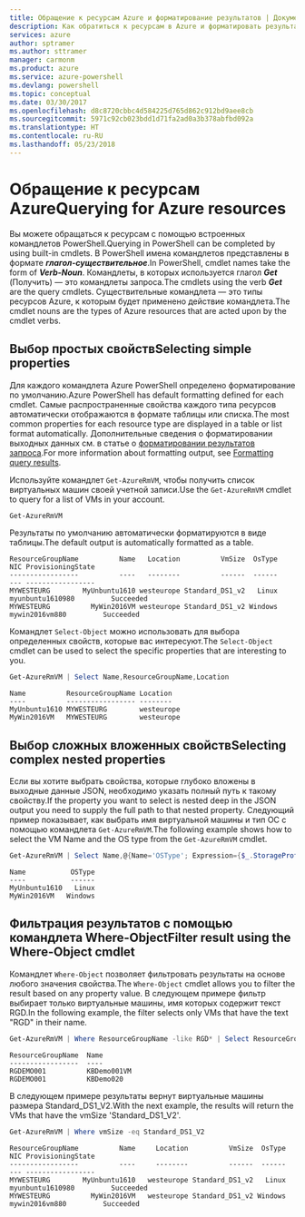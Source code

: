 ```yaml
---
title: Обращение к ресурсам Azure и форматирование результатов | Документация Майкрософт
description: Как обратиться к ресурсам в Azure и форматировать результаты запроса.
services: azure
author: sptramer
ms.author: sttramer
manager: carmonm
ms.product: azure
ms.service: azure-powershell
ms.devlang: powershell
ms.topic: conceptual
ms.date: 03/30/2017
ms.openlocfilehash: d8c8720cbbc4d584225d765d862c912bd9aee8cb
ms.sourcegitcommit: 5971c92cb023bdd1d71fa2ad0a3b378abfbd092a
ms.translationtype: HT
ms.contentlocale: ru-RU
ms.lasthandoff: 05/23/2018
---
```

# <a name="querying-for-azure-resources"></a><span data-ttu-id="46deb-103">Обращение к ресурсам Azure</span><span class="sxs-lookup"><span data-stu-id="46deb-103">Querying for Azure resources</span></span>

<span data-ttu-id="46deb-104">Вы можете обращаться к ресурсам с помощью встроенных командлетов PowerShell.</span><span class="sxs-lookup"><span data-stu-id="46deb-104">Querying in PowerShell can be completed by using built-in cmdlets.</span></span> <span data-ttu-id="46deb-105">В PowerShell имена командлетов представлены в формате **_глагол-существительное_**.</span><span class="sxs-lookup"><span data-stu-id="46deb-105">In PowerShell, cmdlet names take the form of **_Verb-Noun_**.</span></span> <span data-ttu-id="46deb-106">Командлеты, в которых используется глагол **_Get_** (Получить) — это командлеты запроса.</span><span class="sxs-lookup"><span data-stu-id="46deb-106">The cmdlets using the verb **_Get_** are the query cmdlets.</span></span> <span data-ttu-id="46deb-107">Существительные командлета — это типы ресурсов Azure, к которым будет применено действие командлета.</span><span class="sxs-lookup"><span data-stu-id="46deb-107">The cmdlet nouns are the types of Azure resources that are acted upon by the cmdlet verbs.</span></span>


## <a name="selecting-simple-properties"></a><span data-ttu-id="46deb-108">Выбор простых свойств</span><span class="sxs-lookup"><span data-stu-id="46deb-108">Selecting simple properties</span></span>

<span data-ttu-id="46deb-109">Для каждого командлета Azure PowerShell определено форматирование по умолчанию.</span><span class="sxs-lookup"><span data-stu-id="46deb-109">Azure PowerShell has default formatting defined for each cmdlet.</span></span> <span data-ttu-id="46deb-110">Самые распространенные свойства каждого типа ресурсов автоматически отображаются в формате таблицы или списка.</span><span class="sxs-lookup"><span data-stu-id="46deb-110">The most common properties for each resource type are displayed in a table or list format automatically.</span></span> <span data-ttu-id="46deb-111">Дополнительные сведения о форматировании выходных данных см. в статье о [форматировании результатов запроса](formatting-output.md).</span><span class="sxs-lookup"><span data-stu-id="46deb-111">For more information about formatting output, see [Formatting query results](formatting-output.md).</span></span>

<span data-ttu-id="46deb-112">Используйте командлет `Get-AzureRmVM`, чтобы получить список виртуальных машин своей учетной записи.</span><span class="sxs-lookup"><span data-stu-id="46deb-112">Use the `Get-AzureRmVM` cmdlet to query for a list of VMs in your account.</span></span>

```powershell
Get-AzureRmVM
```

<span data-ttu-id="46deb-113">Результаты по умолчанию автоматически форматируются в виде таблицы.</span><span class="sxs-lookup"><span data-stu-id="46deb-113">The default output is automatically formatted as a table.</span></span>

```
ResourceGroupName          Name   Location          VmSize  OsType              NIC ProvisioningState
-----------------          ----   --------          ------  ------              --- -----------------
MYWESTEURG        MyUnbuntu1610 westeurope Standard_DS1_v2   Linux myunbuntu1610980         Succeeded
MYWESTEURG          MyWin2016VM westeurope Standard_DS1_v2 Windows   mywin2016vm880         Succeeded
```

<span data-ttu-id="46deb-114">Командлет `Select-Object` можно использовать для выбора определенных свойств, которые вас интересуют.</span><span class="sxs-lookup"><span data-stu-id="46deb-114">The `Select-Object` cmdlet can be used to select the specific properties that are interesting to you.</span></span>

```powershell
Get-AzureRmVM | Select Name,ResourceGroupName,Location
```

```
Name          ResourceGroupName Location
----          ----------------- --------
MyUnbuntu1610 MYWESTEURG        westeurope
MyWin2016VM   MYWESTEURG        westeurope
```

## <a name="selecting-complex-nested-properties"></a><span data-ttu-id="46deb-115">Выбор сложных вложенных свойств</span><span class="sxs-lookup"><span data-stu-id="46deb-115">Selecting complex nested properties</span></span>

<span data-ttu-id="46deb-116">Если вы хотите выбрать свойства, которые глубоко вложены в выходные данные JSON, необходимо указать полный путь к такому свойству.</span><span class="sxs-lookup"><span data-stu-id="46deb-116">If the property you want to select is nested deep in the JSON output you need to supply the full path to that nested property.</span></span> <span data-ttu-id="46deb-117">Следующий пример показывает, как выбрать имя виртуальной машины и тип ОС с помощью командлета `Get-AzureRmVM`.</span><span class="sxs-lookup"><span data-stu-id="46deb-117">The following example shows how to select the VM Name and the OS type from the `Get-AzureRmVM` cmdlet.</span></span>

```powershell
Get-AzureRmVM | Select Name,@{Name='OSType'; Expression={$_.StorageProfile.OSDisk.OSType}}
```

```
Name           OSType
----           ------
MyUnbuntu1610   Linux
MyWin2016VM   Windows
```

## <a name="filter-result-using-the-where-object-cmdlet"></a><span data-ttu-id="46deb-118">Фильтрация результатов с помощью командлета Where-Object</span><span class="sxs-lookup"><span data-stu-id="46deb-118">Filter result using the Where-Object cmdlet</span></span>

<span data-ttu-id="46deb-119">Командлет `Where-Object` позволяет фильтровать результаты на основе любого значения свойства.</span><span class="sxs-lookup"><span data-stu-id="46deb-119">The `Where-Object` cmdlet allows you to filter the result based on any property value.</span></span> <span data-ttu-id="46deb-120">В следующем примере фильтр выбирает только виртуальные машины, имя которых содержит текст RGD.</span><span class="sxs-lookup"><span data-stu-id="46deb-120">In the following example, the filter selects only VMs that have the text "RGD" in their name.</span></span>

```powershell
Get-AzureRmVM | Where ResourceGroupName -like RGD* | Select ResourceGroupName,Name
```

```
ResourceGroupName  Name
-----------------  ----
RGDEMO001          KBDemo001VM
RGDEMO001          KBDemo020
```

<span data-ttu-id="46deb-121">В следующем примере результаты вернут виртуальные машины размера Standard_DS1_V2.</span><span class="sxs-lookup"><span data-stu-id="46deb-121">With the next example, the results will return the VMs that have the vmSize 'Standard_DS1_V2'.</span></span>

```powershell
Get-AzureRmVM | Where vmSize -eq Standard_DS1_V2
```

```
ResourceGroupName          Name     Location          VmSize  OsType              NIC ProvisioningState
-----------------          ----     --------          ------  ------              --- -----------------
MYWESTEURG        MyUnbuntu1610   westeurope Standard_DS1_v2   Linux myunbuntu1610980         Succeeded
MYWESTEURG          MyWin2016VM   westeurope Standard_DS1_v2 Windows   mywin2016vm880         Succeeded
```
